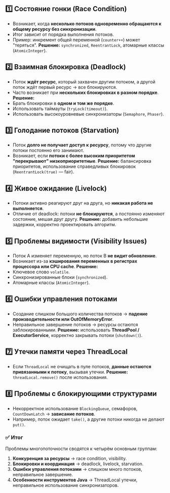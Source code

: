 ## 1️⃣ **Состояние гонки (Race Condition)**
- Возникает, когда **несколько потоков одновременно обращаются к общему ресурсу без синхронизации**.
- Итог зависит от порядка выполнения потоков.
- Пример: инкремент общей переменной (`counter++`) может "теряться".
**Решение:** `synchronized`, `ReentrantLock`, атомарные классы (`AtomicInteger`).
## 2️⃣ **Взаимная блокировка (Deadlock)**
- Поток **ждёт ресурс**, который захвачен другим потоком, а другой поток ждёт первый ресурс → все блокируются.
- Часто возникает при **нескольких блокировках в разном порядке**.
**Решение:**
- Брать блокировки в **одном и том же порядке**.
- Использовать таймауты (`tryLock(timeout)`).
- Использовать высокоуровневые синхронизаторы (`Semaphore`, `Phaser`).
## 3️⃣ **Голодание потоков (Starvation)**
- Поток **долго не получает доступ к ресурсу**, потому что другие потоки постоянно его занимают.
- Возникает, если **потоки с более высоким приоритетом "перекрывают" низкоприоритетные**.
**Решение:** балансировка приоритетов, использование справедливых блокировок (`ReentrantLock(true)` — fair).
## 4️⃣ **Живое ожидание (Livelock)**
- Потоки активно реагируют друг на друга, но **никакая работа не выполняется**.
- Отличие от deadlock: потоки **не блокируются**, а постоянно изменяют состояние, мешая друг другу.
**Решение:** добавить небольшие задержки, корректно проектировать алгоритм.
## 5️⃣ **Проблемы видимости (Visibility Issues)**
- Поток A изменяет переменную, но поток B **не видит обновление**.
- Возникает из-за **кэширования переменных в регистрах процессора или CPU cache**.
**Решение:**
- Ключевое слово `volatile`.
- Синхронизированные блоки (`synchronized`).
- Атомарные классы (`AtomicInteger`).
## 6️⃣ **Ошибки управления потоками**
- Создание слишком большого количества потоков → **падение производительности или OutOfMemoryError**.
- Неправильное завершение потоков → ресурсы остаются заблокированными.
**Решение:** использовать **ThreadPool / ExecutorService**, корректно закрывать потоки (`shutdown()`).
## 7️⃣ **Утечки памяти через ThreadLocal**
- Если `ThreadLocal` не очищать в пуле потоков, **данные остаются привязанными к потоку**, вызывая утечки.
**Решение:** `threadLocal.remove()` после использования.
## 8️⃣ **Проблемы с блокирующими структурами**
- Некорректное использование `BlockingQueue`, семафоров, `CountDownLatch` → **зависание потоков**.
- Например, поток ожидает `take()`, а другие потоки никогда не делают `put()`.
### ✅ Итог
Проблемы многопоточности сводятся к четырём основным группам:
1. **Конкуренция за ресурсы** → race condition, visibility.
2. **Блокировки и координация** → deadlock, livelock, starvation.
3. **Ошибки управления потоками** → слишком много потоков, неправильное завершение.
4. **Особенности инструментов Java** → ThreadLocal утечки, неправильное использование синхронизаторов.